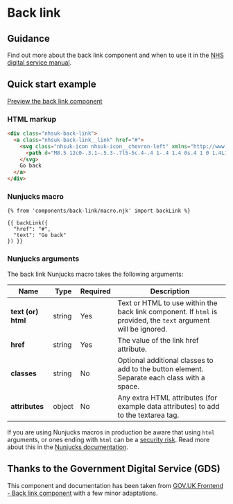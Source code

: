 # Back link

## Guidance

Find out more about the back link component and when to use it in the [NHS digital service manual](https://service-manual.nhs.uk/design-system/components/back-link).

## Quick start example

[Preview the back link component](https://nhsuk.github.io/nhsuk-frontend/components/back-link/index.html)

### HTML markup

```html
<div class="nhsuk-back-link">
  <a class="nhsuk-back-link__link" href="#">
    <svg class="nhsuk-icon nhsuk-icon__chevron-left" xmlns="http://www.w3.org/2000/svg" viewBox="0 0 24 24" aria-hidden="true" height="24" width="24">
      <path d="M8.5 12c0-.3.1-.5.3-.7l5-5c.4-.4 1-.4 1.4 0s.4 1 0 1.4L10.9 12l4.3 4.3c.4.4.4 1 0 1.4s-1 .4-1.4 0l-5-5c-.2-.2-.3-.4-.3-.7z"></path>
    </svg>
    Go back
  </a>
</div>
```

### Nunjucks macro

```
{% from 'components/back-link/macro.njk' import backLink %}

{{ backLink({
  "href": "#",
  "text": "Go back"
}) }}
```

### Nunjucks arguments

The back link Nunjucks macro takes the following arguments:

| Name                | Type     | Required  | Description             |
| --------------------|----------|-----------|-------------------------|
| **text (or) html**  | string   | Yes       | Text or HTML to use within the back link component. If `html` is provided, the `text` argument will be ignored. |
| **href**            | string   | Yes       | The value of the link href attribute. |
| **classes**         | string   | No        | Optional additional classes to add to the button element. Separate each class with a space. |
| **attributes**      | object   | No        | Any extra HTML attributes (for example data attributes) to add to the textarea tag. |

If you are using Nunjucks macros in production be aware that using `html` arguments, or ones ending with `html` can be a [security risk](https://developer.mozilla.org/en-US/docs/Glossary/Cross-site_scripting). Read more about this in the [Nunjucks documentation](https://mozilla.github.io/nunjucks/api.html#user-defined-templates-warning).

## Thanks to the Government Digital Service (GDS)

This component and documentation has been taken from [GOV.UK Frontend - Back link component](https://github.com/alphagov/govuk-frontend/tree/master/package/govuk/components/back-link) with a few minor adaptations.
